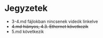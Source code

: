 # Jegyzetek

* 3-4.md fájlokban nincsenek videók linkelve
* ~~4.md hiányos, 4.3. Ethernet következik~~
* 5.md következik
